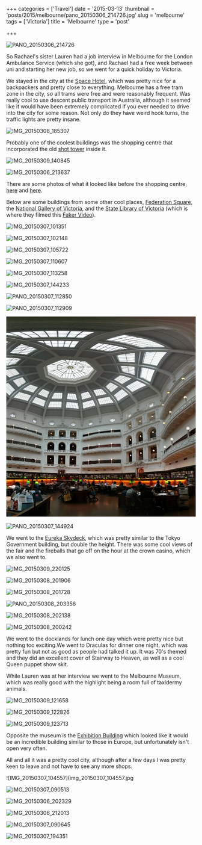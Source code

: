 +++
categories = ['Travel']
date = '2015-03-13'
thumbnail = 'posts/2015/melbourne/pano_20150306_214726.jpg'
slug = 'melbourne'
tags = ['Victoria']
title = 'Melbourne'
type = 'post'

+++

![PANO_20150306_214726](pano_20150306_214726.jpg)

So Rachael's sister Lauren had a job interview in Melbourne for the London Ambulance Service (which she got), and Rachael had a free week between uni and starting her new job, so we went for a quick holiday to Victoria.

We stayed in the city at the [Space Hotel](http://www.spacehotel.com.au/), which was pretty nice for a backpackers and pretty close to everything. Melbourne has a free tram zone in the city, so all trams were free and were reasonably frequent. Was really cool to use descent public transport in Australia, although it seemed like it would have been extremely complicated if you ever needed to drive into the city for some reason. Not only do they have weird hook turns, the traffic lights are pretty insane.

![IMG_20150308_185307](img_20150308_185307.jpg)

Probably one of the coolest buildings was the shopping centre that incorporated the old [shot tower](http://en.wikipedia.org/wiki/Coop%27s_Shot_Tower) inside it.

![IMG_20150309_140845](img_20150309_140845.jpg)

![IMG_20150306_213637](img_20150306_213637.jpg)

There are some photos of what it looked like before the shopping centre, [here](https://i.imgur.com/6F2ZROm.jpg) and [here](https://i.imgur.com/ybV5cGq.jpg).

Below are some buildings from some other cool places, [Federation Square](http://en.wikipedia.org/wiki/Federation_Square), the [National Gallery of Victoria](http://www.ngv.vic.gov.au/visit/), and the [State Library of Victoria](http://www.slv.vic.gov.au/) (which is where they filmed this [Faker Video](https://www.youtube.com/watch?v=PFT7nG3-fSA)).

![IMG_20150307_101351](img_20150307_101351.jpg)

![IMG_20150307_102148](img_20150307_102148.jpg "Another space invader found!")

![IMG_20150307_105722](img_20150307_105722.jpg)

![IMG_20150307_110607](img_20150307_110607.jpg "Looks like this guy wants to eat baby Jebus")

![IMG_20150307_113258](img_20150307_113258.jpg)

![IMG_20150307_144233](img_20150307_144233.jpg)

![PANO_20150307_112850](pano_20150307_112850.jpg "Centre painting is called Anguish")

![PANO_20150307_112909](pano_20150307_112909.jpg)

![PANO_20150307_144503](pano_20150307_144503.jpg)

![PANO_20150307_144924](pano_20150307_144924.jpg)

We went to the [Eureka Skydeck](http://en.wikipedia.org/wiki/Eureka_Tower#Observation_deck_.28Eureka_Skydeck_88.29), which was pretty similar to the Tokyo Government building, but double the height. There was some cool views of the fair and the fireballs that go off on the hour at the crown casino, which we also went to.

![IMG_20150309_220125](img_20150309_220125.jpg "Crown casino")

![IMG_20150308_201906](img_20150308_201906.jpg)

![IMG_20150308_201728](img_20150308_201728.jpg)

![PANO_20150308_203356](pano_20150308_203356.jpg)

![IMG_20150308_202138](img_20150308_202138.jpg)

![IMG_20150308_200242](img_20150308_200242.jpg "Elmo busking on the bagpipes out the front of the Crown.")

We went to the docklands for lunch one day which were pretty nice but nothing too exciting.We went to Draculas for dinner one night, which was pretty fun but not as good as people had talked it up. It was 70's themed and they did an excellent cover of Stairway to Heaven, as well as a cool Queen puppet show skit.

While Lauren was at her interview we went to the Melbourne Museum, which was really good with the highlight being a room full of taxidermy animals.

![IMG_20150309_121658](img_20150309_121658.jpg)

![IMG_20150309_122826](img_20150309_122826.jpg)

![IMG_20150309_123713](img_20150309_123713.jpg)

Opposite the museum is the [Exhibition Building](http://en.wikipedia.org/wiki/Royal_Exhibition_Building) which looked like it would be an incredible building similar to those in Europe, but unfortunately isn't open very often.

All and all it was a pretty cool city, although after a few days I was pretty keen to leave and not have to see any more shops.

![IMG_20150307_104557](img_20150307_104557.jpg

![IMG_20150307_090513](img_20150307_090513.jpg)

![IMG_20150306_202329](img_20150306_202329.jpg)

![IMG_20150306_212013](img_20150306_212013.jpg)

![IMG_20150307_090645](img_20150307_090645.jpg)

![IMG_20150307_194351](img_20150307_194351.jpg)